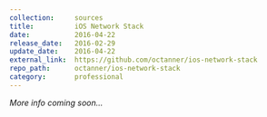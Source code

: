 ```yaml
---
collection:     sources
title:          iOS Network Stack
date:           2016-04-22
release_date:   2016-02-29
update_date:    2016-04-22
external_link:  https://github.com/octanner/ios-network-stack
repo_path:      octanner/ios-network-stack
category:       professional
---
```


_More info coming soon…_
